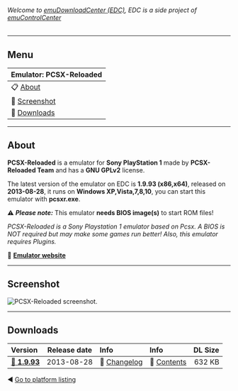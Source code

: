 ###### Welcome to [emuDownloadCenter (EDC)](https://github.com/PhoenixInteractiveNL/emuDownloadCenter/wiki/), EDC is a side project of [emuControlCenter](https://github.com/PhoenixInteractiveNL/emuControlCenter/wiki/)
***
## Menu
| **Emulator: PCSX-Reloaded** |
|:---------|
| :clipboard: [About](#about) |
| :sunrise: [Screenshot](#screenshot) |
| :floppy_disk: [Downloads](#downloads) |
***
## About
**PCSX-Reloaded** is a emulator for **Sony PlayStation 1** made by **PCSX-Reloaded Team** and has a **GNU GPLv2** license.

The latest version of the emulator on EDC is **1.9.93 (x86,x64)**, released on **2013-08-28**, it runs on **Windows XP,Vista,7,8,10**, you can start this emulator with **pcsxr.exe**.

:warning: _**Please note:**_ This emulator **needs BIOS image(s)** to start ROM files!

_PCSX-Reloaded is a Sony Playstation 1 emulator based on Pcsx. A BIOS is NOT required but may make some games run better! Also, this emulator requires Plugins._

:link: [**Emulator website**](http://pcsxr.codeplex.com/)
***
## Screenshot
![](https://raw.githubusercontent.com/PhoenixInteractiveNL/emuDownloadCenter/master/hooks/pcsxr/screen.jpg "PCSX-Reloaded screenshot.")
***
## Downloads
| Version  | Release date  | Info       | Info       | DL Size    |
|:---------|:-------------:|:-----------|:-----------|-----------:|
| [:floppy_disk: **1.9.93**](https://github.com/PhoenixInteractiveNL/edc-repo0005/raw/master/pcsxr/1.9.93.7z) | 2013-08-28 | :page_facing_up: [Changelog](https://github.com/PhoenixInteractiveNL/edc-repo0005/blob/master/pcsxr/1.9.93_changelog.txt) | :mag_right: [Contents](https://github.com/PhoenixInteractiveNL/edc-repo0005/blob/master/pcsxr/1.9.93_contents.txt) | 632 KB |

:arrow_backward: [Go to platform listing](https://github.com/PhoenixInteractiveNL/emuDownloadCenter/wiki/EDC-Platform-List)

